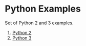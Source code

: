 # Python Examples

Set of Python 2 and 3 examples.

1. [Python 2](Python2/README.md)
2. [Python 3](Python3/README.md)
